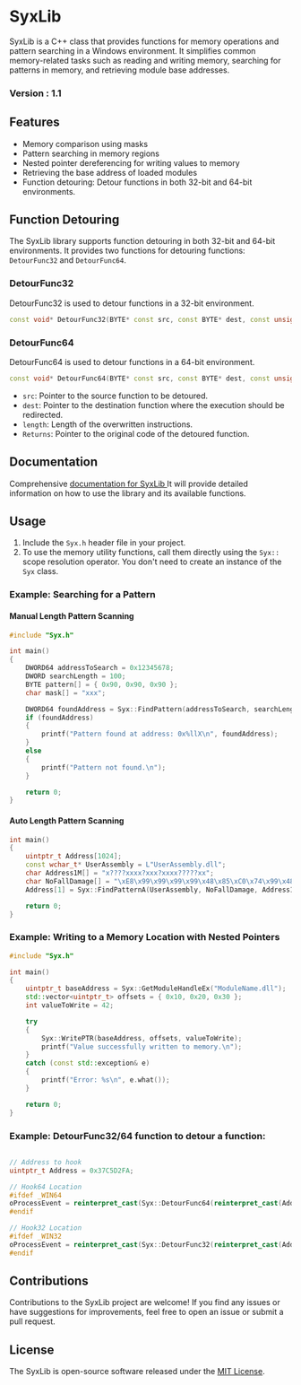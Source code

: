 # SyxLib

SyxLib is a C++ class that provides functions for memory operations and pattern searching in a Windows environment. It simplifies common memory-related tasks such as reading and writing memory, searching for patterns in memory, and retrieving module base addresses.
### Version : 1.1

## Features

- Memory comparison using masks
- Pattern searching in memory regions
- Nested pointer dereferencing for writing values to memory
- Retrieving the base address of loaded modules
- Function detouring: Detour functions in both 32-bit and 64-bit environments.

## Function Detouring

The SyxLib library supports function detouring in both 32-bit and 64-bit environments. It provides two functions for detouring functions: `DetourFunc32` and `DetourFunc64`.

### DetourFunc32

DetourFunc32 is used to detour functions in a 32-bit environment.

```cpp
const void* DetourFunc32(BYTE* const src, const BYTE* dest, const unsigned int length);
```

### DetourFunc64
DetourFunc64 is used to detour functions in a 64-bit environment.

```cpp
const void* DetourFunc64(BYTE* const src, const BYTE* dest, const unsigned int jumplength);
```

- `src`: Pointer to the source function to be detoured.
- `dest`: Pointer to the destination function where the execution should be redirected.
- `length`: Length of the overwritten instructions.
- `Returns`: Pointer to the original code of the detoured function.



## Documentation

Comprehensive [documentation for SyxLib ](https://syxmem.mikuhyperpop.lol)It will provide detailed information on how to use the library and its available functions.

## Usage

1. Include the `Syx.h` header file in your project.
2. To use the memory utility functions, call them directly using the `Syx::` scope resolution operator. You don't need to create an instance of the `Syx` class.

### Example: Searching for a Pattern

#### Manual Length Pattern Scanning
```cpp
#include "Syx.h"

int main()
{
    DWORD64 addressToSearch = 0x12345678;
    DWORD searchLength = 100;
    BYTE pattern[] = { 0x90, 0x90, 0x90 };
    char mask[] = "xxx";

    DWORD64 foundAddress = Syx::FindPattern(addressToSearch, searchLength, pattern, mask);
    if (foundAddress)
    {
        printf("Pattern found at address: 0x%llX\n", foundAddress);
    }
    else
    {
        printf("Pattern not found.\n");
    }

    return 0;
}
```

#### Auto Length Pattern Scanning
```cpp
int main()
{
    uintptr_t Address[1024];
    const wchar_t* UserAssembly = L"UserAssembly.dll";
    char Address1M[] = "x????xxxx?xxx?xxxx?????xx";
    char NoFallDamage[] = "\xE8\x99\x99\x99\x99\x48\x85\xC0\x74\x99\x48\x8B\x4F\x99\x48\x85\xC9\x0F\x99\x99\x99\x99\x99\x8B\x51";
    Address[1] = Syx::FindPatternA(UserAssembly, NoFallDamage, Address1M);

    return 0;
}


```



### Example: Writing to a Memory Location with Nested Pointers
```cpp
#include "Syx.h"

int main()
{
    uintptr_t baseAddress = Syx::GetModuleHandleEx("ModuleName.dll");
    std::vector<uintptr_t> offsets = { 0x10, 0x20, 0x30 };
    int valueToWrite = 42;

    try
    {
        Syx::WritePTR(baseAddress, offsets, valueToWrite);
        printf("Value successfully written to memory.\n");
    }
    catch (const std::exception& e)
    {
        printf("Error: %s\n", e.what());
    }

    return 0;
}
```

### Example: DetourFunc32/64 function to detour a function:
```cpp

// Address to hook
uintptr_t Address = 0x37C5D2FA;

// Hook64 Location
#ifdef _WIN64
oProcessEvent = reinterpret_cast(Syx::DetourFunc64(reinterpret_cast(Address), reinterpret_cast(hProcessEvent64), 18));
#endif

// Hook32 Location
#ifdef _WIN32
oProcessEvent = reinterpret_cast(Syx::DetourFunc32(reinterpret_cast(Address), reinterpret_cast(hProcessEvent32), 5));
#endif

```

## Contributions
Contributions to the SyxLib project are welcome! If you find any issues or have suggestions for improvements, feel free to open an issue or submit a pull request.

## License
The SyxLib is open-source software released under the [MIT License](https://github.com/SyxMem/Syx-Memory/blob/main/LICENSE).
